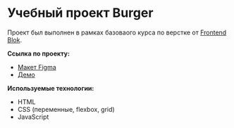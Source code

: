 # Учебный проект Burger
Проект был выполнен в рамках базоваого курса по верстке от [Frontend Blok](https://frontendblok.com/).

**Ссылка по проекту:**
- [Макет Figma](https://www.figma.com/file/8muxUNt1PwGH5byQR6LZG8/Burgers-Menu-Responsive?node-id=0%3A1)
- [Демо](https://keilirae.github.io/FrontendBlok-Module01-Burger/)

**Используемые технологии:**
- HTML
- CSS (переменные, flexbox, grid)
- JavaScript
